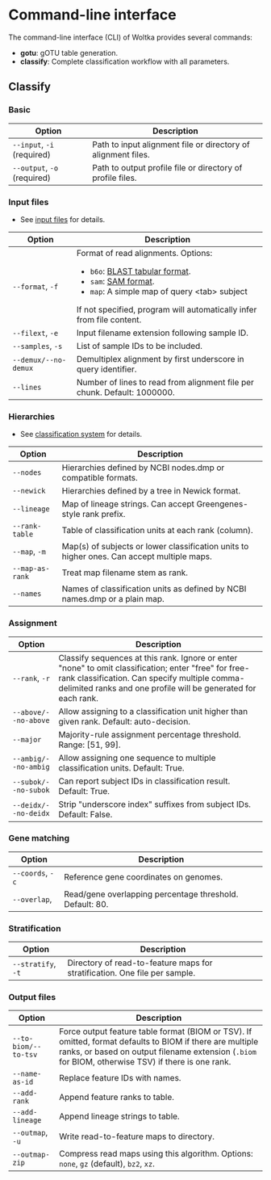 # Command-line interface

The command-line interface (CLI) of Woltka provides several commands:

- **gotu**: gOTU table generation.
- **classify**: Complete classification workflow with all parameters.

## Classify

### Basic

Option | Description
--- | ---
`--input`, `-i` (required) | Path to input alignment file or directory of alignment files.
`--output`, `-o` (required) | Path to output profile file or directory of profile files.

### Input files

* See [input files](input.md) for details.

Option | Description
--- | ---
`--format`, `-f` | Format of read alignments. Options: <ul><li>`b6o`: [BLAST tabular format](https://www.ncbi.nlm.nih.gov/books/NBK279684/).</li><li>`sam`: [SAM format](https://samtools.github.io/hts-specs/SAMv1.pdf).</li><li>`map`: A simple map of query \<tab\> subject</li></ul>If not specified, program will automatically infer from file content.
`--filext`, `-e` | Input filename extension following sample ID.
`--samples`, `-s` | List of sample IDs to be included.
`--demux/--no-demux` | Demultiplex alignment by first underscore in query identifier.
`--lines` | Number of lines to read from alignment file per chunk. Default: 1000000.

### Hierarchies

* See [classification system](classify.md) for details.

Option | Description
--- | ---
`--nodes` | Hierarchies defined by NCBI nodes.dmp or compatible formats.
`--newick` | Hierarchies defined by a tree in Newick format.
`--lineage` | Map of lineage strings. Can accept Greengenes-style rank prefix.
`--rank-table` | Table of classification units at each rank (column).
`--map`, `-m` | Map(s) of subjects or lower classification units to higher ones. Can accept multiple maps.
`--map-as-rank` | Treat map filename stem as rank.
`--names` | Names of classification units as defined by NCBI names.dmp or a plain map.

### Assignment

Option | Description
--- | ---
`--rank`, `-r` | Classify sequences at this rank. Ignore or enter "none" to omit classification; enter "free" for free-rank classification. Can specify multiple comma-delimited ranks and one profile will be generated for each rank.
`--above/--no-above` | Allow assigning to a classification unit higher than given rank. Default: auto-decision.
`--major` | Majority-rule assignment percentage threshold. Range: [51, 99].
`--ambig/--no-ambig` | Allow assigning one sequence to multiple classification units. Default: True.
`--subok/--no-subok` | Can report subject IDs in classification result. Default: True.
`--deidx/--no-deidx` | Strip "underscore index" suffixes from subject IDs. Default: False.

### Gene matching

Option | Description
--- | ---
`--coords`, `-c` | Reference gene coordinates on genomes.
`--overlap`, | Read/gene overlapping percentage threshold. Default: 80.

### Stratification

Option | Description
--- | ---
`--stratify`, `-t` | Directory of read-to-feature maps for stratification. One file per sample.

### Output files

Option | Description
--- | ---
`--to-biom/--to-tsv` | Force output feature table format (BIOM or TSV). If omitted, format defaults to BIOM if there are multiple ranks, or based on output filename extension (`.biom` for BIOM, otherwise TSV) if there is one rank.
`--name-as-id` | Replace feature IDs with names.
`--add-rank` | Append feature ranks to table.
`--add-lineage` | Append lineage strings to table.
`--outmap`, `-u` | Write read-to-feature maps to directory.
`--outmap-zip` | Compress read maps using this algorithm. Options: `none`, `gz` (default), `bz2`, `xz`.

